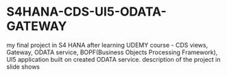 # S4HANA-CDS-UI5-ODATA-GATEWAY
my final project in S4 HANA after learning UDEMY course - CDS views, Gateway, ODATA service,
BOPF(Business Objects Processing Framework), UI5 application built on created ODATA service.
description of the project in slide shows

